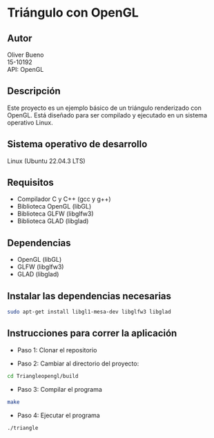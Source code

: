 # Triángulo con OpenGL

## Autor

Oliver Bueno  
15-10192  
API: OpenGL

## Descripción

Este proyecto es un ejemplo básico de un triángulo renderizado con OpenGL. Está diseñado para ser compilado y ejecutado en un sistema operativo Linux.

## Sistema operativo de desarrollo

Linux (Ubuntu 22.04.3 LTS)

## Requisitos

- Compilador C y C++ (gcc y g++)
- Biblioteca OpenGL (libGL)
- Biblioteca GLFW (libglfw3)
- Biblioteca GLAD (libglad)

## Dependencias

- OpenGL (libGL)
- GLFW (libglfw3)
- GLAD (libglad)

## Instalar las dependencias necesarias

```sh
sudo apt-get install libgl1-mesa-dev libglfw3 libglad
```

## Instrucciones para correr la aplicación

- Paso 1: Clonar el repositorio

- Paso 2: Cambiar al directorio del proyecto:

```sh
cd Triangleopengl/build
```

- Paso 3: Compilar el programa

```sh
make
```

- Paso 4: Ejecutar el programa

```sh
./triangle
```
